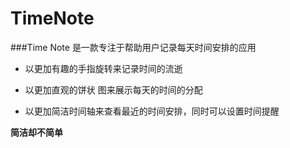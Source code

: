 TimeNote
========
###Time Note 是一款专注于帮助用户记录每天时间安排的应用


* 以更加有趣的手指旋转来记录时间的流逝
	
* 以更加直观的饼状 图来展示每天的时间的分配

* 以更加简洁时间轴来查看最近的时间安排，同时可以设置时间提醒
    
**简洁却不简单**

    
